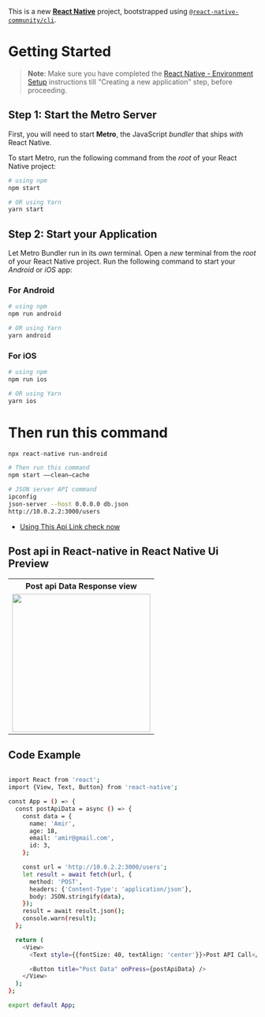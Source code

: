 This is a new [**React Native**](https://reactnative.dev) project, bootstrapped using [`@react-native-community/cli`](https://github.com/react-native-community/cli).

# Getting Started

> **Note**: Make sure you have completed the [React Native - Environment Setup](https://reactnative.dev/docs/environment-setup) instructions till "Creating a new application" step, before proceeding.

## Step 1: Start the Metro Server

First, you will need to start **Metro**, the JavaScript _bundler_ that ships _with_ React Native.

To start Metro, run the following command from the _root_ of your React Native project:

```bash
# using npm
npm start

# OR using Yarn
yarn start
```

## Step 2: Start your Application

Let Metro Bundler run in its _own_ terminal. Open a _new_ terminal from the _root_ of your React Native project. Run the following command to start your _Android_ or _iOS_ app:

### For Android

```bash
# using npm
npm run android

# OR using Yarn
yarn android
```

### For iOS

```bash
# using npm
npm run ios

# OR using Yarn
yarn ios
```



# Then run this command
```bash
npx react-native run-android
```



```bash
# Then run this command
npm start ——clean—cache
```



```bash
# JSON server API command
ipconfig
json-server --host 0.0.0.0 db.json
http://10.0.2.2:3000/users
```


- [Using This Api Link check now](https://jsonplaceholder.typicode.com/posts)

## Post api in React-native in React Native Ui Preview

<table>
  
  
<tr>                    
   
   <th>Post api Data Response view</th>

</tr>
  
  
  
  
<tr>
  
<td>

<img src="" width="280"/>

</td>



</table>


## Code Example


```bash

import React from 'react';
import {View, Text, Button} from 'react-native';

const App = () => {
  const postApiData = async () => {
    const data = {
      name: 'Amir',
      age: 18,
      email: 'amir@gmail.com',
      id: 3,
    };

    const url = 'http://10.0.2.2:3000/users';
    let result = await fetch(url, {
      method: 'POST',
      headers: {'Content-Type': 'application/json'},
      body: JSON.stringify(data),
    });
    result = await result.json();
    console.warn(result);
  };

  return (
    <View>
      <Text style={{fontSize: 40, textAlign: 'center'}}>Post API Call</Text>

      <Button title="Post Data" onPress={postApiData} />
    </View>
  );
};

export default App;



```

